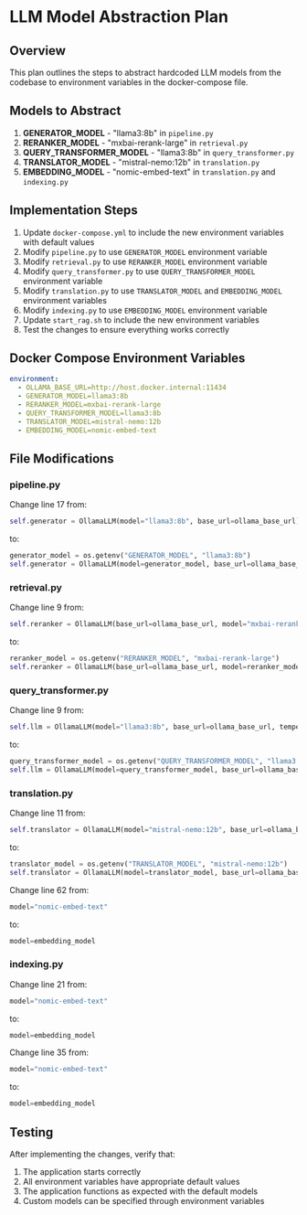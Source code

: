# LLM Model Abstraction Plan

## Overview
This plan outlines the steps to abstract hardcoded LLM models from the codebase to environment variables in the docker-compose file.

## Models to Abstract

1. **GENERATOR_MODEL** - "llama3:8b" in `pipeline.py`
2. **RERANKER_MODEL** - "mxbai-rerank-large" in `retrieval.py`
3. **QUERY_TRANSFORMER_MODEL** - "llama3:8b" in `query_transformer.py`
4. **TRANSLATOR_MODEL** - "mistral-nemo:12b" in `translation.py`
5. **EMBEDDING_MODEL** - "nomic-embed-text" in `translation.py` and `indexing.py`

## Implementation Steps

1. Update `docker-compose.yml` to include the new environment variables with default values
2. Modify `pipeline.py` to use `GENERATOR_MODEL` environment variable
3. Modify `retrieval.py` to use `RERANKER_MODEL` environment variable
4. Modify `query_transformer.py` to use `QUERY_TRANSFORMER_MODEL` environment variable
5. Modify `translation.py` to use `TRANSLATOR_MODEL` and `EMBEDDING_MODEL` environment variables
6. Modify `indexing.py` to use `EMBEDDING_MODEL` environment variable
7. Update `start_rag.sh` to include the new environment variables
8. Test the changes to ensure everything works correctly

## Docker Compose Environment Variables

```yaml
environment:
  - OLLAMA_BASE_URL=http://host.docker.internal:11434
  - GENERATOR_MODEL=llama3:8b
  - RERANKER_MODEL=mxbai-rerank-large
  - QUERY_TRANSFORMER_MODEL=llama3:8b
  - TRANSLATOR_MODEL=mistral-nemo:12b
  - EMBEDDING_MODEL=nomic-embed-text
```

## File Modifications

### pipeline.py
Change line 17 from:
```python
self.generator = OllamaLLM(model="llama3:8b", base_url=ollama_base_url)
```
to:
```python
generator_model = os.getenv("GENERATOR_MODEL", "llama3:8b")
self.generator = OllamaLLM(model=generator_model, base_url=ollama_base_url)
```

### retrieval.py
Change line 9 from:
```python
self.reranker = OllamaLLM(base_url=ollama_base_url, model="mxbai-rerank-large", temperature=0)
```
to:
```python
reranker_model = os.getenv("RERANKER_MODEL", "mxbai-rerank-large")
self.reranker = OllamaLLM(base_url=ollama_base_url, model=reranker_model, temperature=0)
```

### query_transformer.py
Change line 9 from:
```python
self.llm = OllamaLLM(model="llama3:8b", base_url=ollama_base_url, temperature=0.3)
```
to:
```python
query_transformer_model = os.getenv("QUERY_TRANSFORMER_MODEL", "llama3:8b")
self.llm = OllamaLLM(model=query_transformer_model, base_url=ollama_base_url, temperature=0.3)
```

### translation.py
Change line 11 from:
```python
self.translator = OllamaLLM(model="mistral-nemo:12b", base_url=ollama_base_url)
```
to:
```python
translator_model = os.getenv("TRANSLATOR_MODEL", "mistral-nemo:12b")
self.translator = OllamaLLM(model=translator_model, base_url=ollama_base_url)
```

Change line 62 from:
```python
model="nomic-embed-text"
```
to:
```python
model=embedding_model
```

### indexing.py
Change line 21 from:
```python
model="nomic-embed-text"
```
to:
```python
model=embedding_model
```

Change line 35 from:
```python
model="nomic-embed-text"
```
to:
```python
model=embedding_model
```

## Testing
After implementing the changes, verify that:
1. The application starts correctly
2. All environment variables have appropriate default values
3. The application functions as expected with the default models
4. Custom models can be specified through environment variables